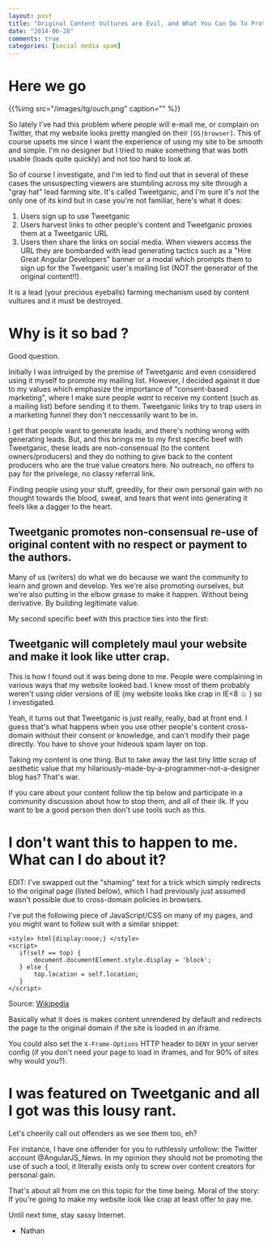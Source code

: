 ```yaml
---
layout: post
title: "Original Content Vultures are Evil, and What You Can Do To Protect Yourself"
date: "2014-06-28"
comments: true
categories: [social media spam]
---
```


#  Here we go

{{%img src="/images/tg/ouch.png" caption="" %}}

So lately I've had this problem where people will e-mail me, or complain on Twitter, that my website looks pretty mangled on their `[OS|browser]`.  This of course upsets me since I want the experience of using my site to be smooth and simple.  I'm no designer but I tried to make something that was both usable (loads quite quickly) and not too hard to look at.

So of course I investigate, and I'm led to find out that in several of these cases the unsuspecting viewers are stumbling across my site through a "gray hat" lead farming site.  It's called Tweetganic, and I'm sure it's not the only one of its kind but in case you're not familiar, here's what it does:

1.  Users sign up to use Tweetganic
2.  Users harvest links to other people's content and Tweetganic proxies them at a Tweetganic URL
3.  Users then share the links on social media.  When viewers access the URL they are bombarded with lead generating tactics such as a "Hire Great Angular Developers" banner or a modal which prompts them to sign up for the Tweetganic user's mailing list (NOT the generator of the original content!!).

It is a lead (your precious eyeballs) farming mechanism used by content vultures and it must be destroyed.

# Why is it so bad ?

Good question.

Initially I was intruiged by the premise of Tweetganic and even considered using it myself to promote my mailing list.  However, I decided against it due to my values which emphasize the importance of "consent-based marketing", where I make sure people *want* to receive my content (such as a mailing list) before sending it to them.  Tweetganic links try to trap users in a marketing funnel they don't neccessarily want to be in.

I get that people want to generate leads, and there's nothing wrong with generating leads.  But, and this brings me to my first specific beef with Tweetganic, these leads are non-consensual (to the content owners/producers) and they do nothing to give back to the content producers who are the true value creators here.  No outreach, no offers to pay for the privelege, no classy referral link.

Finding people using your stuff, greedily, for their own personal gain with no thought towards the blood, sweat, and tears that went into generating it feels like a dagger to the heart.

## Tweetganic promotes non-consensual re-use of original content with no respect or payment to the authors.

Many of us (writers) do what we do because we want the community to learn and grown and develop.  Yes we're also promoting ourselves, but we're also putting in the elbow grease to make it happen.  Without being derivative.  By building legitimate value.

My second specific beef with this practice ties into the first:

## Tweetganic will completely maul your website and make it look like utter crap.

This is how I found out it was being done to me.  People were complaining in various ways that my website looked bad.  I knew most of them probably weren't using older versions of IE (my website looks like crap in IE&lt;8 ☺ ) so I investigated.

Yeah, it turns out that Tweetganic is just really, really, bad at front end.  I guess that's what happens when you use other people's content cross-domain without their consent or knowledge, and can't modify their page directly.  You have to shove your hideous spam layer on top.

Taking my content is one thing.  But to take away the last tiny little scrap of aesthetic value that my hilariously-made-by-a-programmer-not-a-designer blog has?  That's war.

If you care about your content follow the tip below and participate in a community discussion about how to stop them, and all of their ilk.  If you want to be a good person then don't use tools such as this.

# I don't want this to happen to me.  What can I do about it?

EDIT: I've swapped out the "shaming" text for a trick which simply redirects to the original page (listed below), which I had previously just assumed wasn't possible due to cross-domain policies in browsers.

I've put the following piece of JavaScript/CSS on many of my pages, and you might want to follow suit with a similar snippet:

```
<style> html{display:none;} </style>
<script>
   if(self == top) {
       document.documentElement.style.display = 'block'; 
   } else {
       top.location = self.location; 
   }
</script>
```

Source: [Wikipedia](http://en.wikipedia.org/wiki/Framekiller)

Basically what it does is makes content unrendered by default and redirects the page to the original domain if the site is loaded in an iframe.

You could also set the `X-Frame-Options` HTTP header to `DENY` in your server config (if you don't need your page to load in iframes, and for 90% of sites why would you?).

# I was featured on Tweetganic and all I got was this lousy rant.

Let's cheerily call out offenders as we see them too, eh?

For instance, I have one offender for you to ruthlessly unfollow: the Twitter account @AngularJS_News.  In my opinion they should not be promoting the use of such a tool, it literally exists only to screw over content creators for personal gain.

That's about all from me on this topic for the time being.  Moral of the story: If you're going to make my website look like crap at least offer to pay me.

Until next time, stay sassy Internet.

- Nathan
